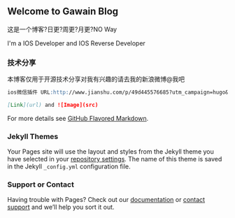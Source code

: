 ## Welcome to Gawain Blog

这是一个博客?日更?周更?月更?NO Way

I'm a IOS Developer and IOS Reverse Developer

### 技术分享

本博客仅用于开源技术分享对我有兴趣的请去我的新浪微博@我吧

```markdown
ios微信插件 URL:http://www.jianshu.com/p/49d445576685?utm_campaign=hugo&utm_medium=reader_share&utm_content=note&utm_source=weixin-friends

[Link](url) and ![Image](src)
```

For more details see [GitHub Flavored Markdown](https://guides.github.com/features/mastering-markdown/).

### Jekyll Themes

Your Pages site will use the layout and styles from the Jekyll theme you have selected in your [repository settings](https://github.com/Gawain9/Gawain9.github.io/settings). The name of this theme is saved in the Jekyll `_config.yml` configuration file.

### Support or Contact

Having trouble with Pages? Check out our [documentation](https://help.github.com/categories/github-pages-basics/) or [contact support](https://github.com/contact) and we’ll help you sort it out.
